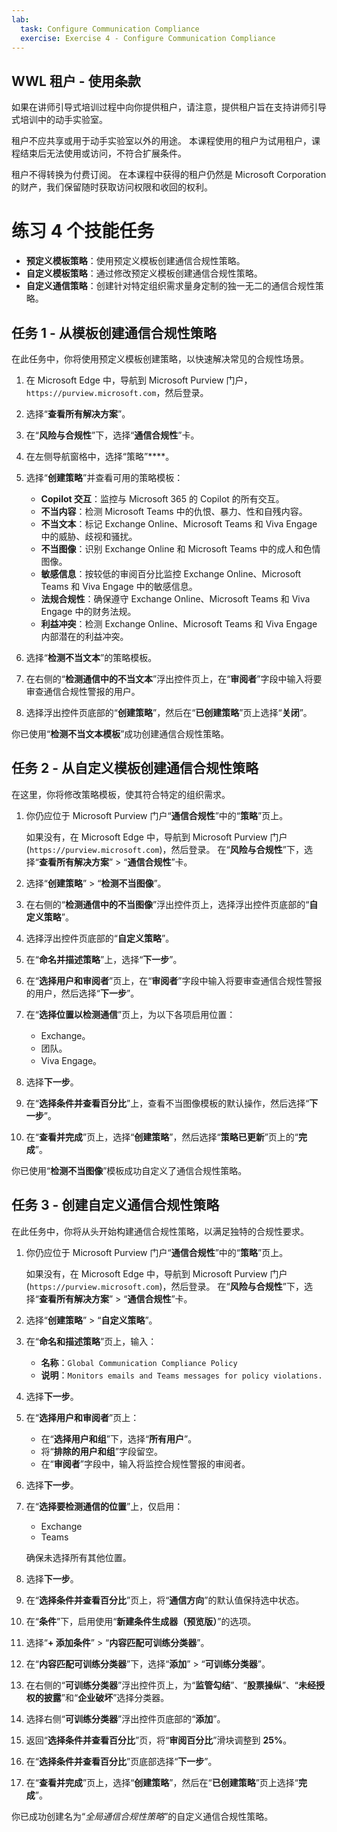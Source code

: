```yaml
---
lab:
  task: Configure Communication Compliance
  exercise: Exercise 4 - Configure Communication Compliance
---
```

## WWL 租户 - 使用条款

如果在讲师引导式培训过程中向你提供租户，请注意，提供租户旨在支持讲师引导式培训中的动手实验室。

租户不应共享或用于动手实验室以外的用途。 本课程使用的租户为试用租户，课程结束后无法使用或访问，不符合扩展条件。

租户不得转换为付费订阅。 在本课程中获得的租户仍然是 Microsoft Corporation 的财产，我们保留随时获取访问权限和收回的权利。

# 练习 4 个技能任务

- **预定义模板策略**：使用预定义模板创建通信合规性策略。
- **自定义模板策略**：通过修改预定义模板创建通信合规性策略。
- **自定义通信策略**：创建针对特定组织需求量身定制的独一无二的通信合规性策略。

## 任务 1 - 从模板创建通信合规性策略

在此任务中，你将使用预定义模板创建策略，以快速解决常见的合规性场景。

1. 在 Microsoft Edge 中，导航到 Microsoft Purview 门户，`https://purview.microsoft.com`，然后登录。
1. 选择“**查看所有解决方案**”。
1. 在“**风险与合规性**”下，选择“**通信合规性**”卡。
1. 在左侧导航窗格中，选择“策略”****。
1. 选择“**创建策略**”并查看可用的策略模板：

   - **Copilot 交互**：监控与 Microsoft 365 的 Copilot 的所有交互。
   - **不当内容**：检测 Microsoft Teams 中的仇恨、暴力、性和自残内容。
   - **不当文本**：标记 Exchange Online、Microsoft Teams 和 Viva Engage 中的威胁、歧视和骚扰。
   - **不当图像**：识别 Exchange Online 和 Microsoft Teams 中的成人和色情图像。
   - **敏感信息**：按较低的审阅百分比监控 Exchange Online、Microsoft Teams 和 Viva Engage 中的敏感信息。
   - **法规合规性**：确保遵守 Exchange Online、Microsoft Teams 和 Viva Engage 中的财务法规。
   - **利益冲突**：检测 Exchange Online、Microsoft Teams 和 Viva Engage 内部潜在的利益冲突。

1. 选择“**检测不当文本**”的策略模板。
1. 在右侧的“**检测通信中的不当文本**”浮出控件页上，在“**审阅者**”字段中输入将要审查通信合规性警报的用户。
1. 选择浮出控件页底部的“**创建策略**”，然后在“**已创建策略**”页上选择“**关闭**”。

你已使用“**检测不当文本模板**”成功创建通信合规性策略。

## 任务 2 - 从自定义模板创建通信合规性策略

在这里，你将修改策略模板，使其符合特定的组织需求。

1. 你仍应位于 Microsoft Purview 门户“**通信合规性**”中的“**策略**”页上。

   如果没有，在 Microsoft Edge 中，导航到 Microsoft Purview 门户 (`https://purview.microsoft.com`)，然后登录。 在“**风险与合规性**”下，选择“**查看所有解决方案**” > “**通信合规性**”卡。

1. 选择“**创建策略**” > “**检测不当图像**”。
1. 在右侧的“**检测通信中的不当图像**”浮出控件页上，选择浮出控件页底部的“**自定义策略**”。
1. 选择浮出控件页底部的“**自定义策略**”。
1. 在“**命名并描述策略**”上，选择“**下一步**”。
1. 在“**选择用户和审阅者**”页上，在“**审阅者**”字段中输入将要审查通信合规性警报的用户，然后选择“**下一步**”。
1. 在“**选择位置以检测通信**”页上，为以下各项启用位置：

   - Exchange。
   - 团队。
   - Viva Engage。

1. 选择**下一步**。
1. 在“**选择条件并查看百分比**”上，查看不当图像模板的默认操作，然后选择“**下一步**”。
1. 在“**查看并完成**”页上，选择“**创建策略**”，然后选择“**策略已更新**”页上的“**完成**”。

你已使用“**检测不当图像**”模板成功自定义了通信合规性策略。

## 任务 3 - 创建自定义通信合规性策略

在此任务中，你将从头开始构建通信合规性策略，以满足独特的合规性要求。

1. 你仍应位于 Microsoft Purview 门户“**通信合规性**”中的“**策略**”页上。

   如果没有，在 Microsoft Edge 中，导航到 Microsoft Purview 门户 (`https://purview.microsoft.com`)，然后登录。 在“**风险与合规性**”下，选择“**查看所有解决方案**” > “**通信合规性**”卡。

1. 选择“**创建策略**” > “**自定义策略**”。
1. 在“**命名和描述策略**”页上，输入：

   - **名称**：`Global Communication Compliance Policy`
   - **说明**：`Monitors emails and Teams messages for policy violations.`

1. 选择**下一步**。
1. 在“**选择用户和审阅者**”页上：

   - 在“**选择用户和组**”下，选择“**所有用户**”。
   - 将“**排除的用户和组**”字段留空。
   - 在“**审阅者**”字段中，输入将监控合规性警报的审阅者。

1. 选择**下一步**。
1. 在“**选择要检测通信的位置**”上，仅启用：

   - Exchange
   - Teams

   确保未选择所有其他位置。

1. 选择**下一步**。
1. 在“**选择条件并查看百分比**”页上，将“**通信方向**”的默认值保持选中状态。
1. 在“**条件**”下，启用使用“**新建条件生成器（预览版）**”的选项。
1. 选择“**+ 添加条件**” > “**内容匹配可训练分类器**”。
1. 在“**内容匹配可训练分类器**”下，选择“**添加**” > “**可训练分类器**”。
1. 在右侧的“**可训练分类器**”浮出控件页上，为“**监管勾结**”、“**股票操纵**”、“**未经授权的披露**”和“**企业破坏**”选择分类器。
1. 选择右侧“**可训练分类器**”浮出控件页底部的“**添加**”。
1. 返回“**选择条件并查看百分比**”页，将“**审阅百分比**”滑块调整到 **25%**。
1. 在“**选择条件并查看百分比**”页底部选择“**下一步**”。
1. 在“**查看并完成**”页上，选择“**创建策略**”，然后在“**已创建策略**”页上选择“**完成**”。

你已成功创建名为“_全局通信合规性策略_”的自定义通信合规性策略。
